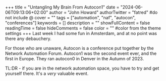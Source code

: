 +++
title = "Untangling My Brain From Autocon1"
date = "2024-06-06T09:13:06+02:00"
author = "John Howard"
authorTwitter = "fatred" #do not include @
cover = ""
tags = ["automation", "naf", "autocon", "conferences"]
keywords = []
description = ""
showFullContent = false
readingTime = false
hideComments = false
color = "" #color from the theme settings
+++
Last week I had some fun in Amsterdam, and at no point was there any debauchery.

For those who are unaware, Autocon is a conference put together by the Network Automation Forum. Autocon1 was the second event ever, and the first in Europe. They ran autocon0 in Denver in the Autumn of 2023.

TL:DR - if you are in the network automation space, you have to try and get yourself there. It's a _very_ valuable event.

